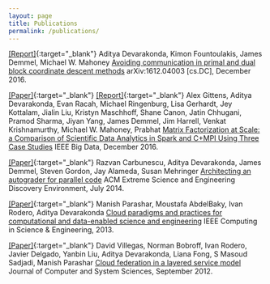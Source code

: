 ```yaml
---
layout: page
title: Publications
permalink: /publications/
---
```

[[Report]](https://www.arxiv.org/abs/1612.04003){:target="_blank"}
Aditya Devarakonda, Kimon Fountoulakis, James Demmel, Michael W. Mahoney <u>Avoiding communication in primal and dual block coordinate descent methods</u> arXiv:1612.04003 [cs.DC], December 2016.

[[Paper]](http://ieeexplore.ieee.org/document/7840606/){:target="_blank"}
[[Report]](https://www.arxiv.org/abs/1607.01335){:target="_blank"}
Alex Gittens, Aditya Devarakonda, Evan Racah, Michael Ringenburg, Lisa Gerhardt, Jey Kottalam, Jialin Liu, Kristyn Maschhoff, Shane Canon, Jatin Chhugani, Pramod Sharma, Jiyan Yang, James Demmel, Jim Harrell, Venkat Krishnamurthy, Michael W. Mahoney, Prabhat <u>Matrix Factorization at Scale: a Comparison of Scientific Data Analytics in Spark and C+MPI Using Three Case Studies</u> IEEE Big Data, December 2016.

[[Paper]](http://dl.acm.org/citation.cfm?id=2616571){:target="_blank"}
Razvan Carbunescu, Aditya Devarakonda, James Demmel, Steven Gordon, Jay Alameda, Susan Mehringer <u>Architecting an autograder for parallel code</u> ACM Extreme Science and Engineering Discovery Environment, July 2014.

[[Paper]](http://ieeexplore.ieee.org/abstract/document/6530588/){:target="_blank"}
Manish Parashar, Moustafa AbdelBaky, Ivan Rodero, Aditya Devarakonda <u>Cloud paradigms and practices for computational and data-enabled science and engineering</u> IEEE Computing in Science & Engineering, 2013.

[[Paper]](https://doi.org/10.1016/j.jcss.2011.12.017){:target="_blank"}
David Villegas, Norman Bobroff, Ivan Rodero, Javier Delgado, Yanbin Liu, Aditya Devarakonda, Liana Fong, S Masoud Sadjadi, Manish Parashar <u>Cloud federation in a layered service model</u> Journal of Computer and System Sciences, 	September 2012.

<!--
Presentations
-->
